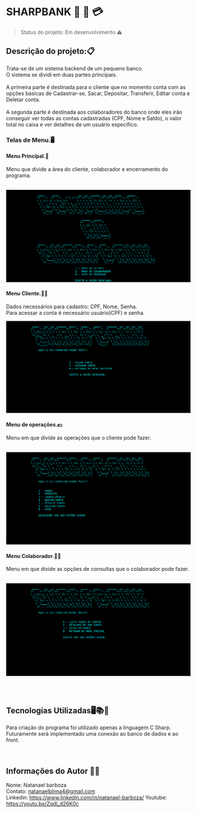 <h1> SHARPBANK 🏦 🏧 💳</h1>

> Status do projeto: Em desenvolvimento ⚠️

<h2>Descrição do projeto:📋</h2>

<p2>Trata-se de um sistema backend de um pequeno banco.<br></p2>
<p2>O sistema se dividi em duas partes principais.<br><br>
A primeira parte é destinada para o cliente que no momento conta com as opções básicas de Cadastrar-se, Sacar, Depositar, Transferir, Editar conta e Deletar conta.<br><br>
A segunda parte é destinada aos colaboradores do banco onde eles irão conseguir ver todas as contas cadastradas (CPF, Nome e Saldo), o valor total no caixa e ver detalhes de um usuário específico.

<h3>Telas de Menu.🖥️</h3>

<h4>Menu Principal.🚀</h4>
<p5>Menu que divide a área do cliente, colaborador e encerramento do programa.</p5>
<br><br>

![Menu Incial](Imagens/SHARPBANK%20-%20PRIMEIRA%20TELA.PNG)

<h4>Menu Cliente.🧑👩</h4>
<p5>
Dados necessários para cadastro: CPF, Nome, Senha.<br>
Para acessar a conta é necessário usuário(CPF) e senha.</p5>

![Menu Cliente](Imagens/SHARPBANK%20-%20PRIMEIRA%20TELA%20CLIENTE.PNG)

<h4>Menu de operações.💵</h4>
<p5>Menu em que divide as operações que o cliente pode fazer.<br><br></p5>

![Menu de operações](Imagens/SHARPBANK%20-%20SEGUNDA%20TELA%20CLIENTE.PNG)

<h4>Menu Colaborador.👩‍💻</h4>
<p5>Menu em que divide as opções de consultas que o colaborador pode fazer.<br><br></p5>

![Menu Colaborador](Imagens/SHARPBANK%20-%20PRIMEIRA%20TELA%20COLABORADOR.PNG)

<br><br>

<h2>Tecnologias Utilizadas🖥️📚🚀</h2>
<p5>Para criação do programa foi utilizado apenas a linguagem C Sharp.<br>
Futuramente será implementado uma conexão ao banco de dados e ao front.</p5>
<br><br><br>

<h2>Informações do Autor 🧑‍💻</h2>

<p5>Nome: Natanael barboza<br>
Contato: natanaelblima4@gmail.com<br>
Linkedin: https://www.linkedin.com/in/natanael-barboza/
Youtube: https://youtu.be/Zqdl_d26K0c</p5>
